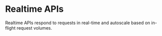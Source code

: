 # Realtime APIs

Realtime APIs respond to requests in real-time and autoscale based on in-flight request volumes.
